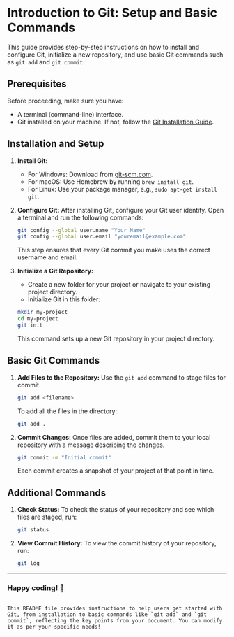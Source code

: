 # Introduction to Git: Setup and Basic Commands

This guide provides step-by-step instructions on how to install and configure Git, initialize a new repository, and use basic Git commands such as `git add` and `git commit`.

## Prerequisites
Before proceeding, make sure you have:
- A terminal (command-line) interface.
- Git installed on your machine. If not, follow the [Git Installation Guide](https://git-scm.com/book/en/v2/Getting-Started-Installing-Git).

## Installation and Setup

1. **Install Git:**
   - For Windows: Download from [git-scm.com](https://git-scm.com/download/win).
   - For macOS: Use Homebrew by running `brew install git`.
   - For Linux: Use your package manager, e.g., `sudo apt-get install git`.

2. **Configure Git:**
   After installing Git, configure your Git user identity. Open a terminal and run the following commands:

   ```bash
   git config --global user.name "Your Name"
   git config --global user.email "youremail@example.com"
   ```

   This step ensures that every Git commit you make uses the correct username and email.

3. **Initialize a Git Repository:**
   - Create a new folder for your project or navigate to your existing project directory.
   - Initialize Git in this folder:

   ```bash
   mkdir my-project
   cd my-project
   git init
   ```

   This command sets up a new Git repository in your project directory.

## Basic Git Commands

1. **Add Files to the Repository:**
   Use the `git add` command to stage files for commit.

   ```bash
   git add <filename>
   ```

   To add all the files in the directory:

   ```bash
   git add .
   ```

2. **Commit Changes:**
   Once files are added, commit them to your local repository with a message describing the changes.

   ```bash
   git commit -m "Initial commit"
   ```

   Each commit creates a snapshot of your project at that point in time.

## Additional Commands

1. **Check Status:**
   To check the status of your repository and see which files are staged, run:

   ```bash
   git status
   ```

2. **View Commit History:**
   To view the commit history of your repository, run:

   ```bash
   git log
   ```

---

### Happy coding! 🎉
```

This README file provides instructions to help users get started with Git, from installation to basic commands like `git add` and `git commit`, reflecting the key points from your document. You can modify it as per your specific needs!
